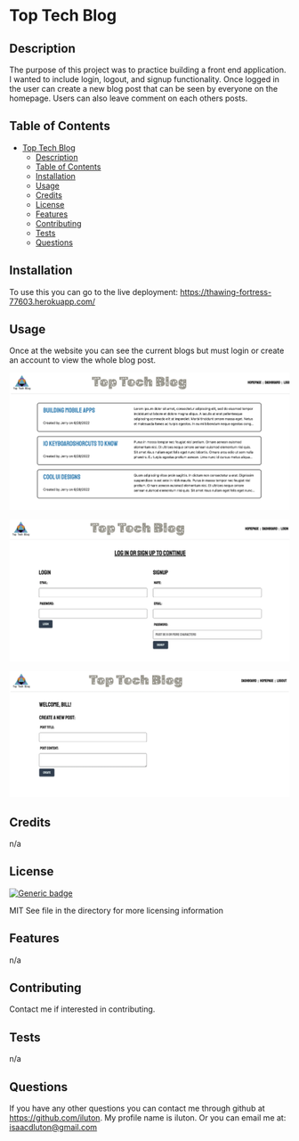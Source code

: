 # Top Tech Blog

## Description

The purpose of this project was to practice building a front end application. I wanted to include login, logout, and signup functionality. Once logged in the user can create a new blog post that can be seen by everyone on the homepage. Users can also leave comment on each others posts. 

## Table of Contents

- [Top Tech Blog](#top-tech-blog)
  - [Description](#description)
  - [Table of Contents](#table-of-contents)
  - [Installation](#installation)
  - [Usage](#usage)
  - [Credits](#credits)
  - [License](#license)
  - [Features](#features)
  - [Contributing](#contributing)
  - [Tests](#tests)
  - [Questions](#questions)

## Installation
To use this you can go to the live deployment: https://thawing-fortress-77603.herokuapp.com/

## Usage
Once at the website you can see the current blogs but must login or create an account to view the whole blog post. 

![alt text](./public/Screen%20Shot%202022-06-28%20at%208.37.12%20AM.png)

![alt text](./public/Screen%20Shot%202022-06-28%20at%208.37.28%20AM.png)

![alt text](./public/Screen%20Shot%202022-06-28%20at%208.38.00%20AM.png)

## Credits
n/a

## License 
[![Generic badge](https://img.shields.io/badge/license-MIT-<COLOR>.svg)](https://shields.io/)

MIT
See file in the directory for more licensing information

## Features
n/a

## Contributing
Contact me if interested in contributing. 


## Tests
n/a

## Questions

If you have any other questions you can contact me through github at https://github.com/iluton. My profile name is iluton. Or you can email me at: isaacdluton@gmail.com
